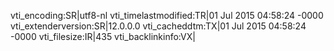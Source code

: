 vti_encoding:SR|utf8-nl
vti_timelastmodified:TR|01 Jul 2015 04:58:24 -0000
vti_extenderversion:SR|12.0.0.0
vti_cacheddtm:TX|01 Jul 2015 04:58:24 -0000
vti_filesize:IR|435
vti_backlinkinfo:VX|
